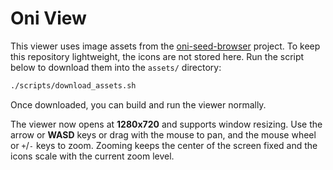 # Oni View

This viewer uses image assets from the [oni-seed-browser](https://github.com/MapsNotIncluded/oni-seed-browser) project.
To keep this repository lightweight, the icons are not stored here.
Run the script below to download them into the `assets/` directory:

```bash
./scripts/download_assets.sh
```

Once downloaded, you can build and run the viewer normally.

The viewer now opens at **1280x720** and supports window resizing. Use the
arrow or **WASD** keys or drag with the mouse to pan, and the mouse wheel or
`+`/`-` keys to zoom. Zooming keeps the center of the screen fixed and the
icons scale with the current zoom level.

